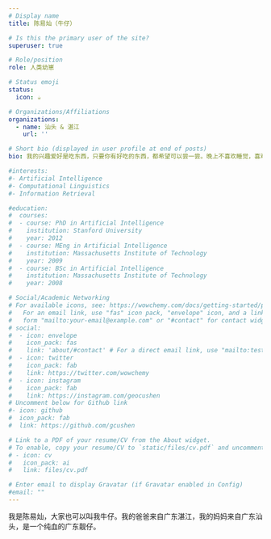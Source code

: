 ```yaml
---
# Display name
title: 陈易灿（牛仔）

# Is this the primary user of the site?
superuser: true

# Role/position
role: 人类幼崽

# Status emoji
status:
  icon: ☕️

# Organizations/Affiliations
organizations:
  - name: 汕头 & 湛江
    url: ''

# Short bio (displayed in user profile at end of posts)
bio: 我的兴趣爱好是吃东西，只要你有好吃的东西，都希望可以尝一尝。晚上不喜欢睡觉，喜欢闹觉，把妈妈折腾的都睡不好觉，至今还没睡过一次整觉。

#interests:
#- Artificial Intelligence
#- Computational Linguistics
#- Information Retrieval

#education:
#  courses:
#  - course: PhD in Artificial Intelligence
#    institution: Stanford University
#    year: 2012
#  - course: MEng in Artificial Intelligence
#    institution: Massachusetts Institute of Technology
#    year: 2009
#  - course: BSc in Artificial Intelligence
#    institution: Massachusetts Institute of Technology
#    year: 2008

# Social/Academic Networking
# For available icons, see: https://wowchemy.com/docs/getting-started/page-builder/#icons
#   For an email link, use "fas" icon pack, "envelope" icon, and a link in the
#   form "mailto:your-email@example.com" or "#contact" for contact widget.
# social:
#  - icon: envelope
#    icon_pack: fas
#    link: 'about/#contact' # For a direct email link, use "mailto:test@example.org".
#  - icon: twitter
#    icon_pack: fab
#    link: https://twitter.com/wowchemy
#  - icon: instagram
#    icon_pack: fab
#    link: https://instagram.com/geocushen
# Uncomment below for Github link
#- icon: github
#  icon_pack: fab
#  link: https://github.com/gcushen

# Link to a PDF of your resume/CV from the About widget.
# To enable, copy your resume/CV to `static/files/cv.pdf` and uncomment the lines below.
# - icon: cv
#   icon_pack: ai
#   link: files/cv.pdf

# Enter email to display Gravatar (if Gravatar enabled in Config)
#email: ""
---
```


我是陈易灿，大家也可以叫我牛仔。我的爸爸来自广东湛江，我的妈妈来自广东汕头，是一个纯血的广东靓仔。

